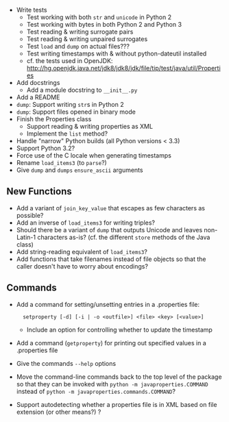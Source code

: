 - Write tests
    - Test working with both `str` and `unicode` in Python 2
    - Test working with bytes in both Python 2 and Python 3
    - Test reading & writing surrogate pairs
    - Test reading & writing unpaired surrogates
    - Test `load` and `dump` on actual files???
    - Test writing timestamps with & without python-dateutil installed
    - cf. the tests used in OpenJDK: <http://hg.openjdk.java.net/jdk8/jdk8/jdk/file/tip/test/java/util/Properties>
- Add docstrings
    - Add a module docstring to `__init__.py`
- Add a README
- `dump`: Support writing `str`s in Python 2
- `dump`: Support files opened in binary mode
- Finish the Properties class
    - Support reading & writing properties as XML
    - Implement the `list` method?
- Handle "narrow" Python builds (all Python versions < 3.3)
- Support Python 3.2?
- Force use of the C locale when generating timestamps
- Rename `load_items3` (to `parse`?)
- Give `dump` and `dumps` `ensure_ascii` arguments

New Functions
-------------
- Add a variant of `join_key_value` that escapes as few characters as possible?
- Add an inverse of `load_items3` for writing triples?
- Should there be a variant of `dump` that outputs Unicode and leaves
  non-Latin-1 characters as-is?  (cf. the different `store` methods of the Java
  class)
- Add string-reading equivalent of `load_items3`?
- Add functions that take filenames instead of file objects so that the caller
  doesn't have to worry about encodings?

Commands
--------
- Add a command for setting/unsetting entries in a .properties file:

        setproperty [-d] [-i | -o <outfile>] <file> <key> [<value>]

    - Include an option for controlling whether to update the timestamp

- Add a command (`getproperty`) for printing out specified values in a
  .properties file
- Give the commands `--help` options
- Move the command-line commands back to the top level of the package so that
  they can be invoked with `python -m javaproperties.COMMAND` instead of
  `python -m javaproperties.commands.COMMAND`?
- Support autodetecting whether a properties file is in XML based on file
  extension (or other means?) ?
